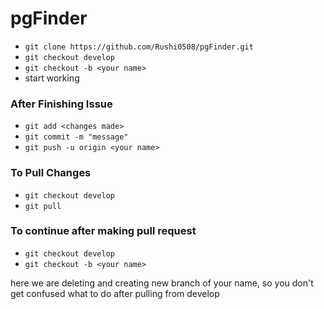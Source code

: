 # pgFinder

- `git clone https://github.com/Rushi0508/pgFinder.git`
- `git checkout develop`
- `git checkout -b <your name>`
- start working

### After Finishing Issue
- `git add <changes made>`
- `git commit -m "message"`
- `git push -u origin <your name>`

### To Pull Changes 
- `git checkout develop`
- `git pull`

### To continue after making pull request
- `git checkout develop`
- `git checkout -b <your name>`

here we are deleting and creating new branch of your name, so you don't get confused what to do after pulling from develop

